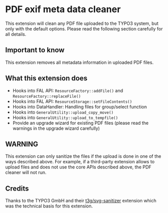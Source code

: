 # PDF exif meta data cleaner

This extension will clean any PDF file uploaded to the TYPO3 system, but only with the default options.
Please read the following section carefully for all details.

## Important to know

This extension removes all metadata information in uploaded PDF files.

## What this extension does

- Hooks into FAL API: ``ResourceFactory::addFile()`` and ``ResourceFactory::replaceFile()``
- Hooks into FAL API: ``ResourceStorage::setFileContents()``
- Hooks into DataHandler: Handling files for group/select function
- Hooks into ``GeneralUtility::upload_copy_move()``
- Hooks into ``GeneralUtility::upload_to_tempfile()``
- Provide an upgrade wizard for existing PDF files (please read the warnings in the upgrade wizard carefully)

## WARNING

This extension can only sanitize the files if the upload is done in one of the ways described above.
For example, if a third-party extension allows to upload files and does not use the core APIs described above, the PDF cleaner will not run.

## Credits

Thanks to the TYPO3 GmbH and their [t3g/svg-sanitizer](https://github.com/TYPO3GmbH/svg_sanitizer) extension which was the technical basis for this extension.
